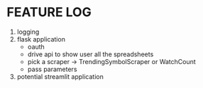 # FEATURE LOG

1. logging
2. flask application
	- oauth
	- drive api to show user all the spreadsheets
	- pick a scraper -> TrendingSymbolScraper or WatchCount
	- pass parameters
3. potential streamlit application 
   
